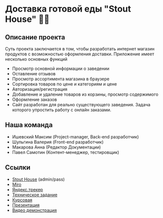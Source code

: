 # Доставка готовой еды "Stout House" 🚴‍♂️

## Описание проекта
Суть проекта заключается в том, чтобы разработать интернет магазин продуктов с возможностью оформления доставки.
Приложение имеет несколько основных функций
- Просмотр основной информации о заведении
- Оставление отзывов
- Просмотр ассортимента магазина в браузере
- Сортировка товаров по цене и категориям и цене
- Авторизация/регистрация
- Добавление и удаление товаров из корзины, просмотр содержимого
- Оформление заказов
- Сайт разработан для реально существующего заведения. Задача которого упростить работу с онлайн заказами.


## Наша команда
- Ишевский Максим (Project-manager, Back-end разработчик)
- Шульгина Валерия (Front-end разработчик)
- Макарова Анна (Редактор Документации)
- Павел Самотин (Контент-менеджер, тестировщик)




## Ссылки
- [Stout House](http://maximkakdela.pythonanywhere.com/) (admin/pass)
- [Miro](https://miro.com/app/board/uXjVPVBlgms=/)
- [Яндекс.трекер](https://tracker.yandex.ru/ORG/order:updated:true/filter?resolution=empty())
- [Техническое задание](https://github.com/jampsk1/stouthouse/blob/core/docs/Техническое%20задание.pdf)
- [Курсовая](https://github.com/jampsk1/stouthouse/blob/core/docs/Техническое%20задание.pdf)
- [Презентация](https://github.com/jampsk1/stouthouse/blob/core/docs/Презентация%20Stout%20.pdf)
- [Видео демонстрация](https://youtu.be/CNdhVCEfd1M)
